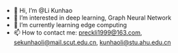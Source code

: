 - 👋 Hi, I’m @Li Kunhao
- 👀 I’m interested in deep learning, Graph Neural Network
- 🌱 I’m currently learning edge computing
- 📫 How to contact me: preckli1999@163.com, sekunhaoli@mail.scut.edu.cn, kunhaoli@stu.ahu.edu.cn

<!---
PreckLi/PreckLi is a ✨ special ✨ repository because its `README.md` (this file) appears on your GitHub profile.
You can click the Preview link to take a look at your changes.
--->
